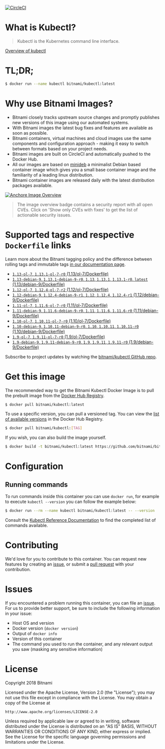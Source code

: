[![CircleCI](https://circleci.com/gh/bitnami/bitnami-docker-kubectl/tree/master.svg?style=shield)](https://circleci.com/gh/bitnami/bitnami-docker-kubectl/tree/master)

# What is Kubectl?

> Kubectl is the Kubernetes command line interface.

[Overview of kubectl](https://kubernetes.io/docs/reference/kubectl/overview/)

# TL;DR;

```bash
$ docker run --name kubectl bitnami/kubectl:latest
```

# Why use Bitnami Images?

* Bitnami closely tracks upstream source changes and promptly publishes new versions of this image using our automated systems.
* With Bitnami images the latest bug fixes and features are available as soon as possible.
* Bitnami containers, virtual machines and cloud images use the same components and configuration approach - making it easy to switch between formats based on your project needs.
* Bitnami images are built on CircleCI and automatically pushed to the Docker Hub.
* All our images are based on [minideb](https://github.com/bitnami/minideb) a minimalist Debian based container image which gives you a small base container image and the familiarity of a leading linux distribution.
* Bitnami container images are released daily with the latest distribution packages available.

[![Anchore Image Overview](https://anchore.io/service/badges/image/d78d91421e4ccd244f2d91414ea8261cca8468562ae55ab5d184a3739a3cebc5)](https://anchore.io/image/dockerhub/bitnami%2Fkubectl%3Alatest#security)

> The image overview badge contains a security report with all open CVEs. Click on 'Show only CVEs with fixes' to get the list of actionable security issues.

# Supported tags and respective `Dockerfile` links

Learn more about the Bitnami tagging policy and the difference between rolling tags and immutable tags [in our documentation page](https://docs.bitnami.com/containers/how-to/understand-rolling-tags-containers/).


* [`1.13-ol-7`, `1.13.1-ol-7-r0` (1.13/ol-7/Dockerfile)](https://github.com/bitnami/bitnami-docker-kubectl/blob/1.13.1-ol-7-r0/1.13/ol-7/Dockerfile)
* [`1.13-debian-9`, `1.13.1-debian-9-r0`, `1.13`, `1.13.1`, `1.13.1-r0`, `latest` (1.13/debian-9/Dockerfile)](https://github.com/bitnami/bitnami-docker-kubectl/blob/1.13.1-debian-9-r0/1.13/debian-9/Dockerfile)
* [`1.12-ol-7`, `1.12.4-ol-7-r2` (1.12/ol-7/Dockerfile)](https://github.com/bitnami/bitnami-docker-kubectl/blob/1.12.4-ol-7-r2/1.12/ol-7/Dockerfile)
* [`1.12-debian-9`, `1.12.4-debian-9-r1`, `1.12`, `1.12.4`, `1.12.4-r1` (1.12/debian-9/Dockerfile)](https://github.com/bitnami/bitnami-docker-kubectl/blob/1.12.4-debian-9-r1/1.12/debian-9/Dockerfile)
* [`1.11-ol-7`, `1.11.6-ol-7-r0` (1.11/ol-7/Dockerfile)](https://github.com/bitnami/bitnami-docker-kubectl/blob/1.11.6-ol-7-r0/1.11/ol-7/Dockerfile)
* [`1.11-debian-9`, `1.11.6-debian-9-r0`, `1.11`, `1.11.6`, `1.11.6-r0` (1.11/debian-9/Dockerfile)](https://github.com/bitnami/bitnami-docker-kubectl/blob/1.11.6-debian-9-r0/1.11/debian-9/Dockerfile)
* [`1.10-ol-7`, `1.10.11-ol-7-r0` (1.10/ol-7/Dockerfile)](https://github.com/bitnami/bitnami-docker-kubectl/blob/1.10.11-ol-7-r0/1.10/ol-7/Dockerfile)
* [`1.10-debian-9`, `1.10.11-debian-9-r0`, `1.10`, `1.10.11`, `1.10.11-r0` (1.10/debian-9/Dockerfile)](https://github.com/bitnami/bitnami-docker-kubectl/blob/1.10.11-debian-9-r0/1.10/debian-9/Dockerfile)
* [`1.9-ol-7`, `1.9.11-ol-7-r0` (1.9/ol-7/Dockerfile)](https://github.com/bitnami/bitnami-docker-kubectl/blob/1.9.11-ol-7-r0/1.9/ol-7/Dockerfile)
* [`1.9-debian-9`, `1.9.11-debian-9-r0`, `1.9`, `1.9.11`, `1.9.11-r0` (1.9/debian-9/Dockerfile)](https://github.com/bitnami/bitnami-docker-kubectl/blob/1.9.11-debian-9-r0/1.9/debian-9/Dockerfile)

Subscribe to project updates by watching the [bitnami/kubectl GitHub repo](https://github.com/bitnami/bitnami-docker-kubectl).

# Get this image

The recommended way to get the Bitnami Kubectl Docker Image is to pull the prebuilt image from the [Docker Hub Registry](https://hub.docker.com/r/bitnami/kubectl).

```bash
$ docker pull bitnami/kubectl:latest
```

To use a specific version, you can pull a versioned tag. You can view the [list of available versions](https://hub.docker.com/r/bitnami/kubectl/tags/) in the Docker Hub Registry.

```bash
$ docker pull bitnami/kubectl:[TAG]
```

If you wish, you can also build the image yourself.

```bash
$ docker build -t bitnami/kubectl:latest https://github.com/bitnami/bitnami-docker-kubectl.git
```

# Configuration

## Running commands

To run commands inside this container you can use `docker run`, for example to execute `kubectl --version` you can follow the example below:

```bash
$ docker run --rm --name kubectl bitnami/kubectl:latest -- --version
```

Consult the [Kubectl Reference Documentation](https://kubernetes.io/docs/reference/generated/kubectl/kubectl-commands) to find the completed list of commands available.

# Contributing

We'd love for you to contribute to this container. You can request new features by creating an [issue](https://github.com/bitnami/bitnami-docker-kubectl/issues), or submit a [pull request](https://github.com/bitnami/bitnami-docker-kubectl/pulls) with your contribution.

# Issues

If you encountered a problem running this container, you can file an [issue](https://github.com/bitnami/bitnami-docker-kubectl/issues). For us to provide better support, be sure to include the following information in your issue:

- Host OS and version
- Docker version (`docker version`)
- Output of `docker info`
- Version of this container
- The command you used to run the container, and any relevant output you saw (masking any sensitive information)

# License

Copyright 2018 Bitnami

Licensed under the Apache License, Version 2.0 (the "License");
you may not use this file except in compliance with the License.
You may obtain a copy of the License at

    http://www.apache.org/licenses/LICENSE-2.0

Unless required by applicable law or agreed to in writing, software
distributed under the License is distributed on an "AS IS" BASIS,
WITHOUT WARRANTIES OR CONDITIONS OF ANY KIND, either express or implied.
See the License for the specific language governing permissions and
limitations under the License.
